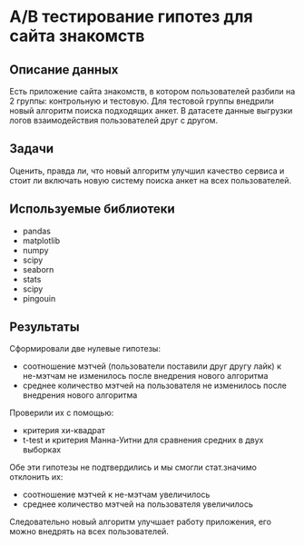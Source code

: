 # А/В тестирование гипотез для сайта знакомств

## Описание данных

Есть приложение сайта знакомств, в котором пользователей разбили на 2 группы: контрольную и тестовую. Для тестовой группы внедрили новый алгоритм поиска подходящих анкет. В датасете данные выгрузки логов взаимодействия пользователей друг с другом.

## Задачи
Оценить, правда ли, что новый алгоритм улучшил качество сервиса и стоит ли включать новую систему поиска анкет на всех пользователей.

## Используемые библиотеки
- pandas
- matplotlib
- numpy
- scipy
- seaborn
- stats
- scipy
- pingouin

## Результаты

Сформировали две нулевые гипотезы:
- соотношение мэтчей (пользователи поставили друг другу лайк) к не-мэтчам не изменилось после внедрения нового алгоритма
- среднее количество мэтчей на пользователя не изменилось после внедрения нового алгоритма

Проверили их с помощью:
- критерия хи-квадрат
- t-test и критерия Манна-Уитни для сравнения средних в двух выборках

Обе эти гипотезы не подтвердились и мы смогли стат.значимо отклонить их:
- соотношение мэтчей к не-мэтчам увеличилось
- среднее количество мэтчей на пользователя увеличилось

Следовательно новый алгоритм улучшает работу приложения, его можно внедрять на всех пользователей.